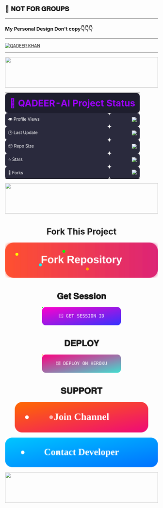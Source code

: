 ## 🚧 𝐍𝐎𝐓 𝐅𝐎𝐑 𝐆𝐑𝐎𝐔𝐏𝐒

______
### My Personal Design Don't copy👇👇👇
___

[![QADEER KHAN](https://raw.githubusercontent.com/Qadeer-Xtech/QADEER-AI/main/Qadeer/tofan.svg)](https://whatsapp.com/channel/0029VajWxSZ96H4SyQLurV1H)
___



<p align='center'>
    </p>
<img src="https://i.imgur.com/dBaSKWF.gif" height="100" width="100%">


<div align="center">
  <table>
    <tr>
      <td colspan="2" align="center" style="background:#1e1e2e; border-radius:10px; padding:15px;">
        <b style="color:#9D00FF; font-size:30px;">🚀 QADEER-AI Project Status</b>
      </td>
    </tr>
    <tr>
      <td align="left" style="padding:10px; background:#2a2a3d; border-radius:8px; color:white;">👁 Profile Views</td>
      <td align="right" style="padding:10px; background:#2a2a3d; border-radius:8px;">
        <img src="https://komarev.com/ghpvc/?username=Qadeer-Xtech&label=&color=9D00FF&style=flat-square">
      </td>
    </tr>
    <tr>
      <td align="left" style="padding:10px; background:#2a2a3d; border-radius:8px; color:white;">🕒 Last Update</td>
      <td align="right" style="padding:10px; background:#2a2a3d; border-radius:8px;">
        <img src="https://img.shields.io/github/last-commit/Qadeer-Xtech/QADEER-AI?color=9D00FF&label=&style=flat-square">
      </td>
    </tr>
    <tr>
      <td align="left" style="padding:10px; background:#2a2a3d; border-radius:8px; color:white;">📦 Repo Size</td>
      <td align="right" style="padding:10px; background:#2a2a3d; border-radius:8px;">
        <img src="https://img.shields.io/github/repo-size/Qadeer-Xtech/QADEER-AI?color=9D00FF&label=&style=flat-square">
      </td>
    </tr>
    <tr>
      <td align="left" style="padding:10px; background:#2a2a3d; border-radius:8px; color:white;">⭐ Stars</td>
      <td align="right" style="padding:10px; background:#2a2a3d; border-radius:8px;">
        <img src="https://img.shields.io/github/stars/Qadeer-Xtech/QADEER-AI?color=9D00FF&label=&style=flat-square">
      </td>
    </tr>
    <tr>
      <td align="left" style="padding:10px; background:#2a2a3d; border-radius:8px; color:white;">🍴 Forks</td>
      <td align="right" style="padding:10px; background:#2a2a3d; border-radius:8px;">
        <img src="https://img.shields.io/github/forks/Qadeer-Xtech/QADEER-AI?color=9D00FF&label=&style=flat-square">
      </td>
    </tr>
  </table>
                                                                                     </div>


<p align='center'>
    </p>
<img src="https://i.imgur.com/dBaSKWF.gif" height="100" width="100%">


  
<h1 align="center">Fork This Project</h1>

<p align="center">
  <a href="https://github.com/Qadeer-Xtech/QADEER-AI/fork">
    <img src="./Qadeer/fork-btn.svg" alt="Fork Repository"/>
  </a>
</p>


<h1 align="center"> 𝐆𝐞𝐭 𝐒𝐞𝐬𝐬𝐢𝐨𝐧 </h1>

<p align="center">
  <a href="https://qadeer-ai-session-1baacc1e20a8.herokuapp.com/">
    <img src="./Qadeer/get-session-btn.svg" alt="GET SESSION" width="260"/>
  </a>
</p>

<h1 align="center"> 𝐃𝐄𝐏𝐋𝐎𝐘 </h1>

<p align="center">
  <a href="https://dashboard.heroku.com/new?template=https://github.com/Qadeer-Xtech/QADEER-AI/tree/main">
    <img src="./Qadeer/deploy-btn.svg" alt="DEPLOY ON HEROKU" width="260"/>
  </a>
</p>




<h1 align="center"> 𝐒𝐔𝐏𝐏𝐎𝐑𝐓 </h1>


<p align="center">
  <a href="https://whatsapp.com/channel/0029VajWxSZ96H4SyQLurV1H">
    <img src="./Qadeer/join-channel-btn.svg" alt="Join Channel"/>
  </a>
</p>


<p align="center">
  <a href="https://api.whatsapp.com/send?phone=923151105391">
    <img src="./Qadeer/contact-developer-btn.svg" alt="Contact Developer"/>
  </a>
</p>

<p align='center'>
    </p>
<img src="https://i.imgur.com/dBaSKWF.gif" height="100" width="100%">
